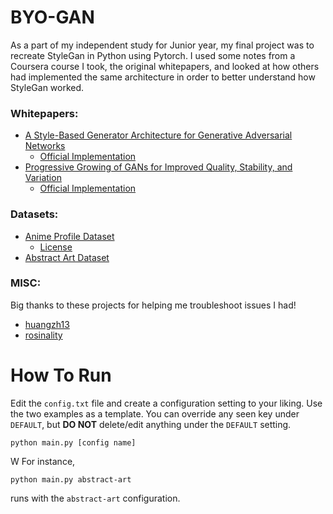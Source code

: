 # BYO-GAN

As a part of my independent study for Junior year, my final project was to recreate StyleGan in Python using Pytorch. I used some notes from a Coursera course I took, the original whitepapers, and looked at how others had implemented the same architecture in order to better understand how StyleGan worked. 

### Whitepapers:
- [A Style-Based Generator Architecture for Generative Adversarial Networks](https://arxiv.org/abs/1812.04948)
  - [Official Implementation](https://github.com/tkarras/progressive_growing_of_gans)
- [Progressive Growing of GANs for Improved Quality, Stability, and Variation](https://arxiv.org/abs/1710.10196)
  - [Official Implementation](https://github.com/NVlabs/stylegan)


### Datasets:
- [Anime Profile Dataset](https://www.kaggle.com/prasoonkottarathil/gananime-lite)
  - [License](https://creativecommons.org/licenses/by-sa/4.0/)
- [Abstract Art Dataset](https://www.kaggle.com/bryanb/abstract-art-gallery)

### MISC:
Big thanks to these projects for helping me troubleshoot issues I had!
- [huangzh13](https://github.com/huangzh13/StyleGAN.pytorch)
- [rosinality](https://github.com/rosinality/style-based-gan-pytorch)

# How To Run

Edit the `config.txt` file and create a configuration setting to your liking. Use the two examples as a template. You can override any seen key under `DEFAULT`, but **DO NOT** delete/edit anything under the `DEFAULT` setting. 

```shell
python main.py [config name]
```

W
For instance,

```shell
python main.py abstract-art
```


runs with the `abstract-art` configuration.